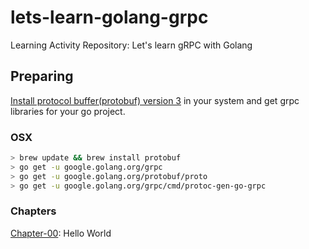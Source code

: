 # lets-learn-golang-grpc
Learning Activity Repository: Let's learn gRPC with Golang


## Preparing
[Install protocol buffer(protobuf) version 3](https://grpc.io/docs/protoc-installation/) in your system and get grpc libraries for your go project.
### OSX
```bash
> brew update && brew install protobuf
> go get -u google.golang.org/grpc
> go get -u google.golang.org/protobuf/proto
> go get -u google.golang.org/grpc/cmd/protoc-gen-go-grpc
```
### Chapters
[Chapter-00](https://github.com/abc101/lets-learn-golang-grpc/chapter-00): Hello World
